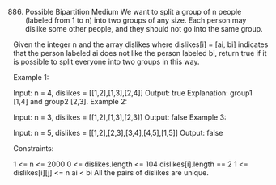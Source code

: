 886. Possible Bipartition
Medium
We want to split a group of n people (labeled from 1 to n) into two groups of any size. Each person may dislike some other people, and they should not go into the same group.

Given the integer n and the array dislikes where dislikes[i] = [ai, bi] indicates that the person labeled ai does not like the person labeled bi, return true if it is possible to split everyone into two groups in this way.

 

Example 1:

Input: n = 4, dislikes = [[1,2],[1,3],[2,4]]
Output: true
Explanation: group1 [1,4] and group2 [2,3].
Example 2:

Input: n = 3, dislikes = [[1,2],[1,3],[2,3]]
Output: false
Example 3:

Input: n = 5, dislikes = [[1,2],[2,3],[3,4],[4,5],[1,5]]
Output: false
 

Constraints:

1 <= n <= 2000
0 <= dislikes.length <= 104
dislikes[i].length == 2
1 <= dislikes[i][j] <= n
ai < bi
All the pairs of dislikes are unique.
